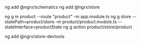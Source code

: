  ng add @ngrx/schematics
 ng add @ngrx/store

ng g m product --route "product" -m app.module.ts
ng g store --statePath=product/store -m product/product.module.ts --stateInterface=productState
ng g action product/store/product

ng add @ngrx/store-devtools

